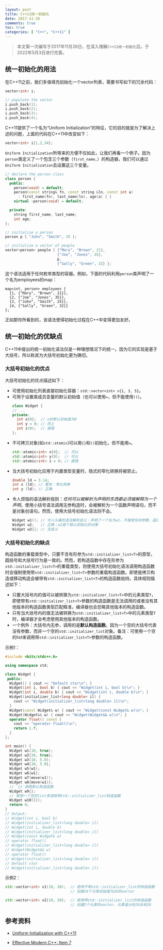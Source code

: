 ```yaml
---
layout: post
title: C++11统一初始化
date: 2017-11-26
comments: true
toc: true
categories: [ "C++", "C++11" ]
---
```


> 本文第一次编写于2017年11月26日，在深入理解`C++11统一初始化`后，于2022年5月3日进行完善。

## 统一初始化的用法

在C++11之前，我们多值填充初始化一个vector列表，需要书写如下的冗余代码：

```cpp
vector<int> i;

// populate the vector
i.push_back(1);
i.push_back(2);
i.push_back(3);
i.push_back(4);
```

C++11提供了一个名为“Uniform Initialization”的特征，它的目的就是为了解决上述的问题，上面的代码在C++11中改变如下：

```cpp
vector<int> i{1,2,34};
```

`Uniform Initialization`所带来的方便不仅如此，让我们再看一个例子。因为`person`类定义了一个包含三个参数（`first_name,`）的构造器，我们可以通过`Uniform Initialization`去设置这三个变量。

```cpp
// declare the person class
class person {
  public:
    person(void) = default;
    person(const string& fn, const string &ln, const int a) 
      : first_name(fn), last_name(ln), age(a) { }
    virtual ~person(void) = default;

  private:
    string first_name, last_name;
    int age;
};

// initialize a person
person p { "John", "Smith", 25 };

// initialize a vector of people
vector<person> people { {"Mary", "Brown", 21},
                        {"Joe", "Jones", 35},
                        p,
                        {"Sally", "Green", 32} };
```
这个语法适用于任何枚举类型的容器。例如，下面的代码利用`person`类声明了一个名为employees的map：
```
map<int, person> employees {
  {1, {"Mary", "Brown", 21}},
  {2, {"Joe", "Jones", 35}},
  {3, {"John", "Smith", 25}},
  {4, {"Sally", "Green", 32}}
};
```

正如那你所看到的，该语法使得初始化过程在C++中变得更加友好。

## 统一初始化的优缺点
C++11中提出的统一初始化语法仅是一种理想情况下的统一。因为它的实现是基于大括号，所以称其为大括号初始化更为确切。
### 大括号初始化的优点
大括号初始化的优点描述如下：
* 可使用初始化列表直接初始化容器：`std::vector<int> v{1, 3, 5}`。
* 可用于设置类成员变量的默认初始值（也可以使用`=`，但不能使用`()`）。
  ```cpp
  class Widget {
  // ...
  private:
    int x{0};  // x的默认初始值为0
    int y = 0; // 同上
    int z(0);  // 报错
  };
  ```
* 不可拷贝对象(如`std::atomic`)可以用`{}`和`()`初始化，但不能用`=`。
  ```cpp
  std::atomic<int> x{0};  // 可以
  std::atomic<int> y(0);  // 可以
  std::atomic<int> z = 0; // 报错
  ```
* 当大括号初始化应用于内置类型变量时，隐式的窄化转换将被禁止。
  ```cpp
  double ld = 3.14;
  int x {ld}; // 警告：窄化转换
  int y (ld); // 正确
  ```
* 令人烦恼的语法解析规则：*任何可以被解析为声明的东西都必须被解释为一个声明*。使用小括号语法调用无参构造时，会被解析为一个函数声明语句，而不是对象创语句。然而，使用大括号初始化语法则不会。
  ```cpp
  Widget w1(); // 令人头痛的语法解析歧义：声明了一个名为w1，不接受任何参数，返回值类型为Widget的函数
  Widget w2;   // 正确：w2是个默认初始化的对象
  Widget w3{}; // 无歧义
  ```

### 大括号初始化的缺点

构造函数的重载类型中，只要不含有形参为`std::initializer_list<T>`的原型，圆括号和大括号行为是一致的。然而，若构造函数中存在形参为`std::initializer_list<T>`的重载类型，则使用大括号初始化语法调用构造函数时会强制使用带`std::initializer_list<T>`参数的重载构造函数。即使是拷贝构造或移动构造会被带有`std::initializer_list<T>`的构造函数劫持。具体规则描述如下：

* 只要大括号内的值可以被转换为`std::initializer_list<T>`中的元素类型`T`，即使带有`std::initializer_list<T>`参数的构造函数是无法调用的或者没有其他版本的构造函数类型匹配精准，编译器也会忽略其他版本的构造函数。
* 只有当大括号内的值无法被转换为`std::initializer_list<T>`中的元素类型`T`时，编译器才会考虑使用其他版本的构造函数。
* 一个例外：大括号内无参，调用的是**默认构造函数**。因为一个空的大括号代表没有参数，而非一个空的`std::initializer_list`对象。备注：可使用一个空的list来调用带`std::initializer_list<T>`参数的构造函数。

示例1：

```cpp
#include <bits/stdc++.h>

using namespace std;

class Widget {
 public:
  Widget() { cout << "Default ctor\n"; }
  Widget(int i, bool b) { cout << "Widget(int i, bool b)\n"; }
  Widget(int i, double b) { cout << "Widget(int i, double b)\n"; }
  Widget(initializer_list<long double> il) {
    cout << "Widget(initializer_list<long double> il)\n";
  }
  Widget(const Widget& w) { cout << "Widget(const Widget& w)\n"; }
  Widget(Widget&& w) { cout << "Widget(Widget&& w)\n"; }
  operator float() const {
    cout << "operator float()\n";
    return 1.f;
  }
};

int main() {
  Widget w1(10, true);
  Widget w2{10, true};
  Widget w3(10, 5.0);
  Widget w4{10, 5.0};
  Widget w5(w1);
  Widget w6{w1};
  Widget w7(move(w1));
  Widget w8{move(w1)};
  // `{}`调用默认构造函数
  Widget w9{};
  // 使用一个空的list来调用带std::initializer_list构造函数
  Widget w10({});
  return 0;
}
// Output:
// Widget(int i, bool b)
// Widget(initializer_list<long double> il)
// Widget(int i, double b)
// Widget(initializer_list<long double> il)
// Widget(const Widget& w)
// operator float()
// Widget(initializer_list<long double> il)
// Widget(Widget&& w)
// operator float()
// Widget(initializer_list<long double> il)
// Default ctor
// Widget(initializer_list<long double> il)
```

示例2：

```cpp
std::vector<int> v1(10, 20);  // 使用不带std::initializer_list的构造函数
                              // 创建10个元素初始值为20的vector

std::vector<int> v2{10, 20};  // 使用带std::initializer_list的构造函数
                              // 创建2个元素的vector，元素值分别为10和20
```

## 参考资料
* [Uniform Initialization with C++11](http://tuttlem.github.io/2013/01/17/uniform-initialization-with-c-11.html)

* [Effective Modern C++: Item 7](https://www.amazon.com/Effective-Modern-Specific-Ways-Improve/dp/1491903996)
